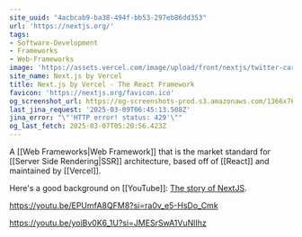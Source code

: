 ```yaml
---
site_uuid: "4acbcab9-ba38-494f-bb53-297eb86dd353"
url: 'https://nextjs.org/'
tags:
- Software-Development
- Frameworks
- Web-Frameworks
image: 'https://assets.vercel.com/image/upload/front/nextjs/twitter-card.png'
site_name: Next.js by Vercel
title: Next.js by Vercel - The React Framework
favicon: 'https://nextjs.org/favicon.ico'
og_screenshot_url: https://og-screenshots-prod.s3.amazonaws.com/1366x768/80/false/eb7997fa534a94dc3d8fee21cb75aa0b430b825be109834e4450033de1bbb555.jpeg
last_jina_request: '2025-03-09T06:45:13.508Z'
jina_error: "\"'HTTP error! status: 429'\""
og_last_fetch: 2025-03-07T05:20:56.423Z
---
```



A [[Web Frameworks|Web Framework]] that is the market standard for [[Server Side Rendering|SSR]] architecture, based off of [[React]] and maintained by [[Vercel]]. 

Here's a good background on [[YouTube]]: [The story of NextJS](https://youtu.be/BILxV_vrZO0?si=CMFamcWFfIRH1v1n).

https://youtu.be/EPUmfA8QFM8?si=ra0v_e5-HsDo_Cmk

https://youtu.be/yoiBv0K6_1U?si=JMESrSwA1VuNlIhz
